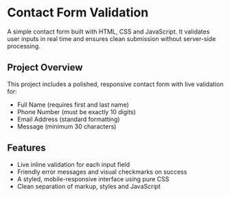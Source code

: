 # Contact Form Validation
A simple contact form built with HTML, CSS and JavaScript. It validates user inputs in real time and ensures clean submission without server-side processing.

## Project Overview 
This project includes a polished, responsive contact form with live validation for: 
* Full Name (requires first and last name)
* Phone Number (must be exactly 10 digits)
* Email Address (standard formatting)
* Message (minimum 30 characters) 

## Features 
* Live inline validation for each input field 
* Friendly error messages and visual checkmarks on success 
* A styled, mobile-responsive interface using pure CSS
* Clean separation of markup, styles and JavaScript
